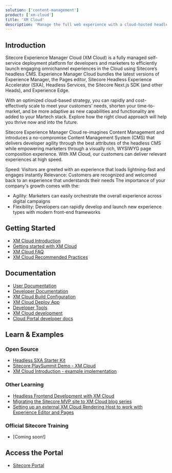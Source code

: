 ```yaml
---
solution: ['content-management']
product: ['xm-cloud']
title: 'XM Cloud'
description: 'Manage the full web experience with a cloud-hosted headless Web CMS.'
---
```


<Promo
  title="XM Cloud Recommended Practices"
  description="Are you getting started with building on XM Cloud? Check out the new recommended tips for teams working on XM Cloud projects! "
  imageSource="https://sitecorecontenthub.stylelabs.cloud/api/public/content/c612f3d1efbe4e0cb946ab96d0b4aea1?v=0cca3868"
  linkText="Read now!"
  linkHref="/learn/faq/xm-cloud-recommended-practices" isImageLeft={false}
/>

## Introduction

Sitecore Experience Manager Cloud (XM Cloud) is a fully managed self-service deployment platform for developers and marketers to efficiently launch engaging omnichannel experiences in the Cloud using Sitecore’s headless CMS. Experience Manager Cloud bundles the latest versions of Experience Manager, the Pages editor, Sitecore Headless Experience Accelerator (SXA), Headless Services, the Sitecore Next.js SDK (and other Heads), and Experience Edge.

With an optimized cloud-based strategy, you can rapidly and cost-effectively scale to meet your customers’ needs, shorten your time-to-market, and be more adaptive as new capabilities and functionality are added to your Martech stack. Explore how the right cloud approach will help you thrive now and into the future.

Sitecore Experience Manager Cloud re-imagines Content Management and introduces a no-compromise Content Management System (CMS) that delivers developer agility through the best attributes of the headless CMS while empowering marketers through a visually rich, WYSIWYG page composition experience. With XM Cloud, our customers can deliver relevant experiences at high speed.

Speed: Visitors are greeted with an experience that loads lightning-fast and engages instantly
Relevance: Customers are recognized and welcomed back to an experience that understands their needs
The importance of your company's growth comes with the:

* Agility: Marketers can easily orchestrate the overall experience across digital campaigns
* Flexibility: Developers can rapidly develop and launch new experience types with modern front-end frameworks


## Getting Started

- [XM Cloud Introduction](/learn/getting-started/xm-cloud-introduction)
- [Getting started with XM Cloud](https://doc.sitecore.com/xmc/en/developers/xm-cloud/getting-started-with-xm-cloud.html)
- [XM Cloud FAQ](/learn/faq/xm-cloud)
- [XM Cloud Recommended Practices](/learn/faq/xm-cloud-recommended-practices)

## Documentation

- [User Documentation](https://doc.sitecore.com/xmc/en/users/xm-cloud/index-en.html)
- [Developer Documentation](https://doc.sitecore.com/xmc/en/developers/xm-cloud/index-en.html)
- [XM Cloud Build Configuration](https://doc.sitecore.com/xmc/en/developers/xm-cloud/the-xm-cloud-build-configuration.html)
- [XM Cloud Deploy App](https://doc.sitecore.com/xmc/en/developers/xm-cloud/xm-cloud-deploy-app.html)
- [Developer Tools](https://doc.sitecore.com/xmc/en/developers/xm-cloud/developer-tools.html)
- [XM Cloud development](https://doc.sitecore.com/xmc/en/developers/xm-cloud/xm-cloud-development.html)
- [Cloud Portal developer docs](https://doc.sitecore.com/portal/en/developers/sitecore-cloud-portal/introduction-to-the-sitecore-cloud-portal.html)

## Learn & Examples

### Open Source

- [Headless SXA Starter Kit](https://github.com/sitecorelabs/sxa-starter)
- [Sitecore PlaySummit Demo - XM Cloud](https://github.com/Sitecore/Sitecore.Demo.XmCloud.PlaySummit)
- [XM Cloud Introduction - example implementation](https://github.com/Sitecore/XM-Cloud-Introduction)

### Other Learning

- [Headless Frontend Development with XM Cloud](https://thetombomb.com/posts/frontend-development-xm-cloud)
- [Migrating the Sitecore MVP site to XM Cloud blog series](https://robearlam.com/blog/migrating-the-sitecore-mvp-site-to-xm-cloud-part-1)
- [Setting up an external XM Cloud Rendering Host to work with Experience Editor and Pages](https://robearlam.com/blog/setting-up-an-external-xm-cloud-rendering-host-to-work-with-experience-editor-and-pages)

### Official Sitecore Training

- [Coming soon!]

## Access the Portal

- [Sitecore Portal](https://portal.sitecorecloud.io/)
